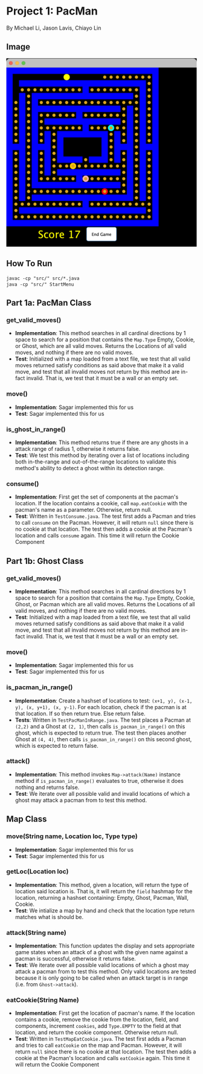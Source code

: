 # Project 1: PacMan
By Michael Li, Jason Lavis, Chiayo Lin

## Image

![Pacman Game](./screenshot.png)

## How To Run
```
javac -cp "src/" src/*.java
java -cp "src/" StartMenu
```

## Part 1a: PacMan Class

### get_valid_moves()

- **Implementation**: This method searches in all cardinal directions by 1 space to search for a position that contains the ```Map.Type``` Empty, Cookie, or Ghost, which are all valid moves. Returns the Locations of all valid moves, and nothing if there are no valid moves.
- **Test**: Initialized with a map loaded from a text file, we test that all valid moves returned satisfy conditions as said above that make it a valid move, and test that all invalid moves not return by this method are in-fact invalid. That is, we test that it must be a wall or an empty set.

### move()

- **Implementation**: Sagar implemented this for us
- **Test**: Sagar implemented this for us

### is_ghost_in_range()

- **Implementation**: This method returns true if there are any ghosts in a
                      attack range of radius 1, otherwise it returns false.
- **Test**: We test this method by iterating over a list of locations including
            both in-the-range and out-of-the-range locations to validate this
            method's ability to detect a ghost within its detection range.

### consume()

- **Implementation**: First get the set of components at the pacman's location. If the location contains a cookie, call `map.eatCookie` with the pacman's name as a parameter. Otherwise, return null.
- **Test**:  Written in `TestConsume.java`. The test first adds a Pacman and tries to call `consume` on the Pacman. However, it will return `null` since there is no cookie at that location. The test then adds a cookie at the Pacman's location and calls `consume` again. This time it will return the Cookie Component

## Part 1b: Ghost Class

### get_valid_moves()

- **Implementation**: This method searches in all cardinal directions by 1 space to search for a position that contains the ```Map.Type``` Empty, Cookie, Ghost, or Pacman which are all valid moves. Returns the Locations of all valid moves, and nothing if there are no valid moves.
- **Test**: Initialized with a map loaded from a text file, we test that all valid moves returned satisfy conditions as said above that make it a valid move, and test that all invalid moves not return by this method are in-fact invalid. That is, we test that it must be a wall or an empty set.

### move()

- **Implementation**: Sagar implemented this for us
- **Test**: Sagar implemented this for us

### is_pacman_in_range()

- **Implementation**: Create a hashset of locations to test: `(x+1, y), (x-1, y), (x, y+1), (x, y-1)`. For each location, check if the pacman is at that location. If so then return true. Else return false.
- **Tests**: Written in `TestPacManInRange.java`. The test places a Pacman at `(2,2)` and a Ghost at `(2, 1)`, then calls `is_pacman_in_range()` on this ghost, which is expected to return true. The test then places another Ghost at `(4, 4)`, then calls `is_pacman_in_range()` on this second ghost, which is expected to return false.

### attack()

- **Implementation**: This method invokes `Map->attack(Name)` instance method if
                      `is_pacman_in_range()` evaluates to true, otherwise it does
                      nothing and returns false.
- **Test**: We iterate over all possible valid and invalid locations of which a ghost may
            attack a pacman from to test this method.

## Map Class

### move(String name, Location loc, Type type)

- **Implementation**: Sagar implemented this for us
- **Test**: Sagar implemented this for us

### getLoc(Location loc)

- **Implementation**: This method, given a location, will return the type of location said location is. That is, it will return the ```field``` hashmap for the location, returning a hashset containing: Empty, Ghost, Pacman, Wall, Cookie.
- **Test**: We intialize a map by hand and check that the location type return matches what is should be.

### attack(String name)

- **Implementation**: This function updates the display and sets appropriate game
                      states when an attack of a ghost with the given name against
                      a pacman is successful, otherwise it returns false.
- **Test**: We iterate over all possible valid locations of which a ghost may attack
            a pacman from to test this method. Only valid locations are tested because
            it is only going to be called when an attack target is in range (i.e. from
            `Ghost->attack`).

### eatCookie(String Name)

- **Implementation**: First get the location of pacman's name. If the location contains a cookie, remove the cookie from the location, field, and components, increment `cookies`, add `Type.EMPTY` to the field at that location, and return the cookie component. Otherwise return null.
- **Test**: Written in `TestMapEatCookie.java`. The test first adds a Pacman and tries to call `eatCookie` on the map and Pacman. However, it will return `null` since there is no cookie at that location. The test then adds a cookie at the Pacman's location and calls `eatCookie` again. This time it will return the Cookie Component

